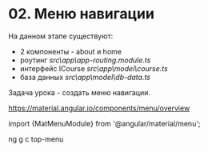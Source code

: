 # 02. Меню навигации

На данном этапе существуют:
- 2 компоненты - about и home
- роутинг *src\app\app-routing.module.ts*
- интерфейс ICourse *src\app\model\course.ts*
- база данных *src\app\model\db-data.ts*

Задача урока - создать меню навигации.

https://material.angular.io/components/menu/overview


import {MatMenuModule} from '@angular/material/menu';

ng g c top-menu